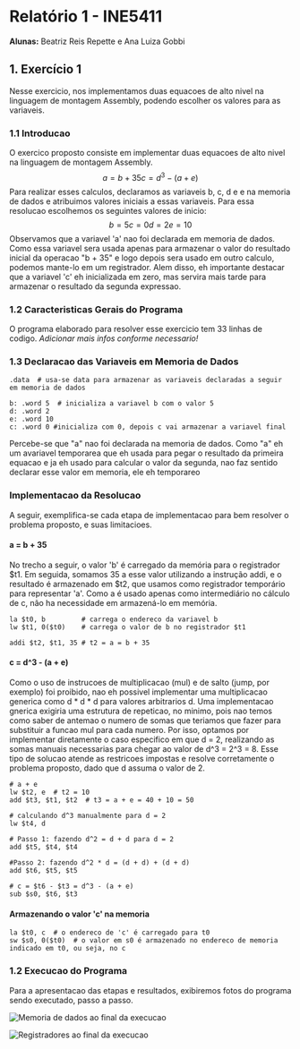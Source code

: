 # Relatório 1 - INE5411
**Alunas:** Beatriz Reis Repette e Ana Luiza Gobbi

## 1. Exercício 1
Nesse exercicio, nos implementamos duas equacoes de alto nivel na linguagem de montagem Assembly, podendo escolher os valores para as variaveis.


### 1.1 Introducao
O exercico proposto consiste em implementar duas equacoes de alto nivel na linguagem de montagem Assembly. 
$$
a = b + 35
c = d^3 - (a + e)
$$
Para realizar esses calculos, declaramos as variaveis b, c, d e e na memoria de dados e atribuimos valores iniciais a essas variaveis. Para essa resolucao escolhemos os seguintes valores de inicio:
$$
b = 5
c = 0
d = 2
e = 10
$$
Observamos que a variavel 'a' nao foi declarada em memoria de dados. Como essa variavel sera usada apenas para armazenar o valor do resultado inicial da operacao "b + 35" e logo depois sera usado em outro calculo, podemos mante-lo em um registrador. Alem disso, eh importante destacar que a variavel 'c' eh inicializada em zero, mas servira mais tarde para armazenar o resultado da segunda expressao.

### 1.2 Caracteristicas Gerais do Programa
O programa elaborado para resolver esse exercicio tem 33 linhas de codigo. *Adicionar mais infos conforme necessario!*

### 1.3 Declaracao das Variaveis em Memoria de Dados
```assembly
.data  # usa-se data para armazenar as variaveis declaradas a seguir em memoria de dados

b: .word 5  # inicializa a variavel b com o valor 5
d: .word 2
e: .word 10
c: .word 0 #inicializa com 0, depois c vai armazenar a variavel final
```

Percebe-se que "a" nao foi declarada na memoria de dados. Como "a" eh um avariavel temporarea que eh usada para pegar o resultado da primeira equacao e ja eh usado para calcular o valor da segunda, nao faz sentido declarar esse valor em memoria, ele eh temporareo

### Implementacao da Resolucao
A seguir, exemplifica-se cada etapa de implementacao para bem resolver o problema proposto, e suas limitacioes.

#### a = b + 35
No trecho a seguir, o valor 'b' é carregado da memória para o registrador $t1. Em seguida, somamos 35 a esse valor utilizando a instrução addi, e o resultado é armazenado em $t2, que usamos como registrador temporário para representar 'a'. Como a é usado apenas como intermediário no cálculo de c, não ha necessidade em armazená-lo em memória.
```assembly
la $t0, b         # carrega o endereco da variavel b
lw $t1, 0($t0)    # carrega o valor de b no registrador $t1

addi $t2, $t1, 35 # t2 = a = b + 35
```

#### c = d^3 - (a + e)
Como o uso de instrucoes de multiplicacao (mul) e de salto (jump, por exemplo) foi proibido, nao eh possivel implementar uma multiplicacao generica como d * d * d para valores arbitrarios d. Uma implementacao gnerica exigiria uma estrutura de repeticao, no minimo, pois nao temos como saber de antemao o numero de somas que teriamos que fazer para substituir a funcao mul para cada numero.
Por isso, optamos por implementar diretamente o caso especifico em que d = 2, realizando as somas manuais necessarias para chegar ao valor de d^3 = 2^3 = 8. Esse tipo de solucao atende as restricoes impostas e resolve corretamente o problema proposto, dado que d assuma o valor de 2.
```assembly
# a + e
lw $t2, e  # t2 = 10
add $t3, $t1, $t2  # t3 = a + e = 40 + 10 = 50
	
# calculando d^3 manualmente para d = 2
lw $t4, d

# Passo 1: fazendo d^2 = d + d para d = 2
add $t5, $t4, $t4

#Passo 2: fazendo d^2 * d = (d + d) + (d + d)
add $t6, $t5, $t5
	
# c = $t6 - $t3 = d^3 - (a + e)
sub $s0, $t6, $t3
```

#### Armazenando o valor 'c' na memoria
```assembly
la $t0, c  # o endereco de 'c' é carregado para t0
sw $s0, 0($t0)  # o valor em s0 é armazenado no endereco de memoria indicado em t0, ou seja, no c
```

### 1.2 Execucao do Programa
Para a apresentacao das etapas e resultados, exibiremos fotos do programa sendo executado, passo a passo.


![Memoria de dados ao final da execucao](https://github.com/user-attachments/assets/43a084a3-4d7f-4584-9156-5f2f4762bf9e)

![Registradores ao final da execucao](https://github.com/user-attachments/assets/5c201bdc-a1f3-4d7d-af1e-bdca0aec3efa)

